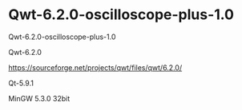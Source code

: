# Qwt-6.2.0-oscilloscope-plus-1.0
Qwt-6.2.0-oscilloscope-plus-1.0

Qwt-6.2.0

https://sourceforge.net/projects/qwt/files/qwt/6.2.0/

Qt-5.9.1

MinGW 5.3.0 32bit
